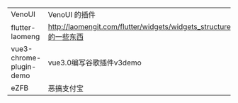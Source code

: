 # 
|  |  |
| :- | :- |
| VenoUI | VenoUI 的插件 |
| flutter-laomeng | http://laomengit.com/flutter/widgets/widgets_structure.html的一些东西 |
| vue3-chrome-plugin-demo | vue3.0编写谷歌插件v3demo |
| eZFB | 恶搞支付宝 |
